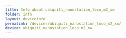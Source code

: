 ```yaml
---
title: Info about ubiquiti_nanostation_loco_m2_xw
folder: info
layout: deviceinfo
permalink: /devices/ubiquiti_nanostation_loco_m2_xw/
device: ubiquiti_nanostation_loco_m2_xw
---
```


